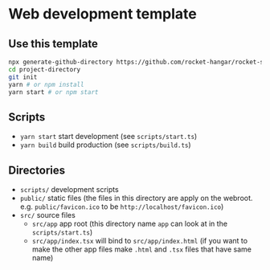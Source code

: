 # Web development template

## Use this template

```sh
npx generate-github-directory https://github.com/rocket-hangar/rocket-scripts-templates/tree/master/templates/web project-directory
cd project-directory
git init
yarn # or npm install
yarn start # or npm start
```

## Scripts

- `yarn start` start development (see `scripts/start.ts`)
- `yarn build` build production (see `scripts/build.ts`)

## Directories

- `scripts/` development scripts
- `public/` static files (the files in this directory are apply on the webroot. e.g. `public/favicon.ico` to be `http://localhost/favicon.ico`)
- `src/` source files
    - `src/app` app root (this directory name `app` can look at in the `scripts/start.ts`)
    - `src/app/index.tsx` will bind to `src/app/index.html` (if you want to make the other app files make `.html` and `.tsx` files that have same name)
